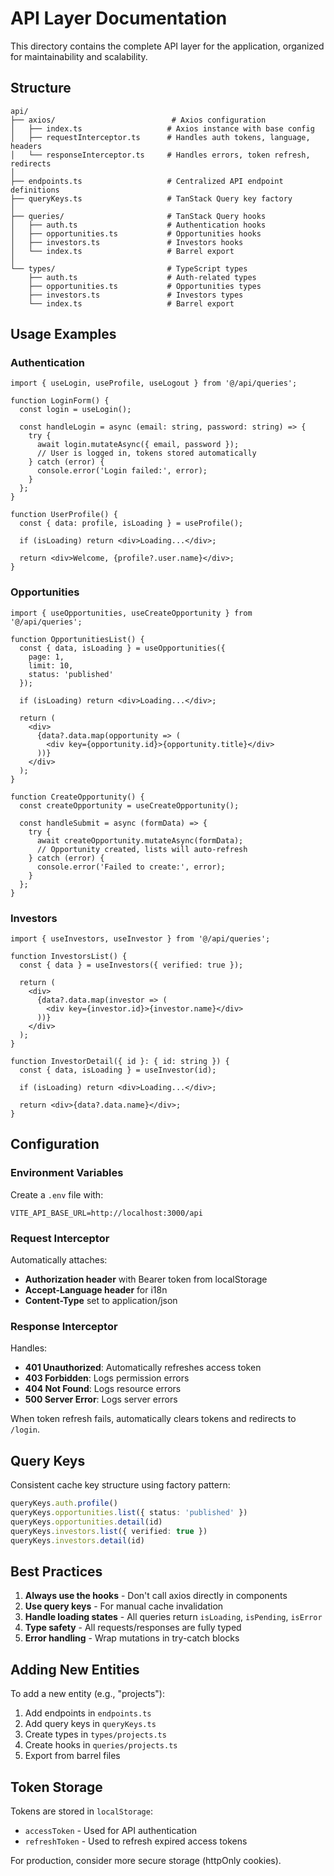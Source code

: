 # API Layer Documentation

This directory contains the complete API layer for the application, organized for maintainability and scalability.

## Structure

```
api/
├── axios/                          # Axios configuration
│   ├── index.ts                   # Axios instance with base config
│   ├── requestInterceptor.ts      # Handles auth tokens, language, headers
│   └── responseInterceptor.ts     # Handles errors, token refresh, redirects
│
├── endpoints.ts                   # Centralized API endpoint definitions
├── queryKeys.ts                   # TanStack Query key factory
│
├── queries/                       # TanStack Query hooks
│   ├── auth.ts                    # Authentication hooks
│   ├── opportunities.ts           # Opportunities hooks
│   ├── investors.ts               # Investors hooks
│   └── index.ts                   # Barrel export
│
└── types/                         # TypeScript types
    ├── auth.ts                    # Auth-related types
    ├── opportunities.ts           # Opportunities types
    ├── investors.ts               # Investors types
    └── index.ts                   # Barrel export
```

## Usage Examples

### Authentication

```tsx
import { useLogin, useProfile, useLogout } from '@/api/queries';

function LoginForm() {
  const login = useLogin();
  
  const handleLogin = async (email: string, password: string) => {
    try {
      await login.mutateAsync({ email, password });
      // User is logged in, tokens stored automatically
    } catch (error) {
      console.error('Login failed:', error);
    }
  };
}

function UserProfile() {
  const { data: profile, isLoading } = useProfile();
  
  if (isLoading) return <div>Loading...</div>;
  
  return <div>Welcome, {profile?.user.name}</div>;
}
```

### Opportunities

```tsx
import { useOpportunities, useCreateOpportunity } from '@/api/queries';

function OpportunitiesList() {
  const { data, isLoading } = useOpportunities({
    page: 1,
    limit: 10,
    status: 'published'
  });
  
  if (isLoading) return <div>Loading...</div>;
  
  return (
    <div>
      {data?.data.map(opportunity => (
        <div key={opportunity.id}>{opportunity.title}</div>
      ))}
    </div>
  );
}

function CreateOpportunity() {
  const createOpportunity = useCreateOpportunity();
  
  const handleSubmit = async (formData) => {
    try {
      await createOpportunity.mutateAsync(formData);
      // Opportunity created, lists will auto-refresh
    } catch (error) {
      console.error('Failed to create:', error);
    }
  };
}
```

### Investors

```tsx
import { useInvestors, useInvestor } from '@/api/queries';

function InvestorsList() {
  const { data } = useInvestors({ verified: true });
  
  return (
    <div>
      {data?.data.map(investor => (
        <div key={investor.id}>{investor.name}</div>
      ))}
    </div>
  );
}

function InvestorDetail({ id }: { id: string }) {
  const { data, isLoading } = useInvestor(id);
  
  if (isLoading) return <div>Loading...</div>;
  
  return <div>{data?.data.name}</div>;
}
```

## Configuration

### Environment Variables

Create a `.env` file with:

```env
VITE_API_BASE_URL=http://localhost:3000/api
```

### Request Interceptor

Automatically attaches:
- **Authorization header** with Bearer token from localStorage
- **Accept-Language header** for i18n
- **Content-Type** set to application/json

### Response Interceptor

Handles:
- **401 Unauthorized**: Automatically refreshes access token
- **403 Forbidden**: Logs permission errors
- **404 Not Found**: Logs resource errors
- **500 Server Error**: Logs server errors

When token refresh fails, automatically clears tokens and redirects to `/login`.

## Query Keys

Consistent cache key structure using factory pattern:

```ts
queryKeys.auth.profile()
queryKeys.opportunities.list({ status: 'published' })
queryKeys.opportunities.detail(id)
queryKeys.investors.list({ verified: true })
queryKeys.investors.detail(id)
```

## Best Practices

1. **Always use the hooks** - Don't call axios directly in components
2. **Use query keys** - For manual cache invalidation
3. **Handle loading states** - All queries return `isLoading`, `isPending`, `isError`
4. **Type safety** - All requests/responses are fully typed
5. **Error handling** - Wrap mutations in try-catch blocks

## Adding New Entities

To add a new entity (e.g., "projects"):

1. Add endpoints in `endpoints.ts`
2. Add query keys in `queryKeys.ts`
3. Create types in `types/projects.ts`
4. Create hooks in `queries/projects.ts`
5. Export from barrel files

## Token Storage

Tokens are stored in `localStorage`:
- `accessToken` - Used for API authentication
- `refreshToken` - Used to refresh expired access tokens

For production, consider more secure storage (httpOnly cookies).
